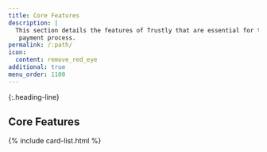 ```yaml
---
title: Core Features
description: |
  This section details the features of Trustly that are essential for the
   payment process.
permalink: /:path/
icon:
  content: remove_red_eye
additional: true
menu_order: 1100
---
```


{:.heading-line}

## Core Features

{% include card-list.html %}
